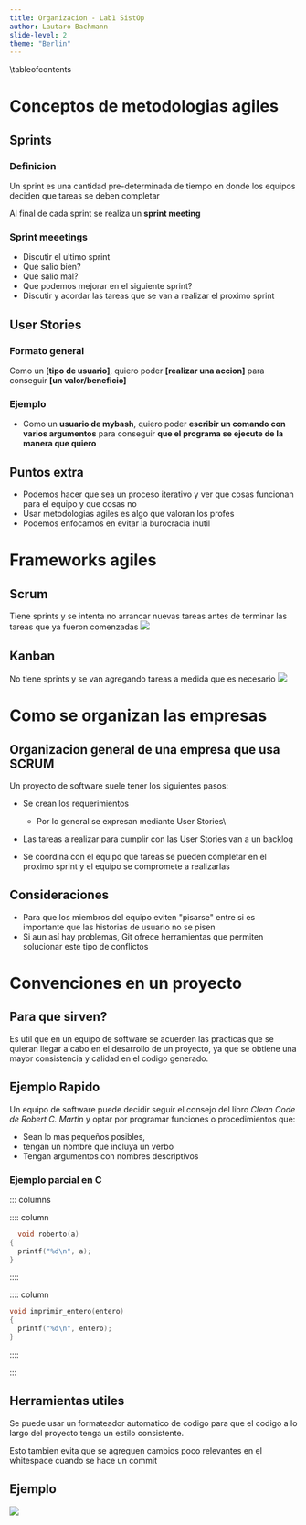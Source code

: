 ```yaml
---
title: Organizacion - Lab1 SistOp
author: Lautaro Bachmann
slide-level: 2
theme: "Berlin"
---
```


\tableofcontents

# Conceptos de metodologias agiles
## Sprints
### Definicion
Un sprint es una cantidad pre-determinada de tiempo en donde los equipos deciden que tareas se deben completar

Al final de cada sprint se realiza un **sprint meeting**

### Sprint meeetings
- Discutir el ultimo sprint
- Que salio bien?
- Que salio mal?
- Que podemos mejorar en el siguiente sprint?
- Discutir y acordar las tareas que se van a realizar el proximo sprint

## User Stories
### Formato general
Como un **[tipo de usuario]**, quiero poder **[realizar una accion]** para conseguir **[un valor/beneficio]**

### Ejemplo
- Como un **usuario de mybash**, quiero poder **escribir un comando con varios argumentos** para conseguir **que el programa se ejecute de la manera que quiero**

## Puntos extra
- Podemos hacer que sea un proceso iterativo y ver que cosas funcionan para el equipo y que cosas no
- Usar metodologias agiles es algo que valoran los profes
- Podemos enfocarnos en evitar la burocracia inutil

# Frameworks agiles
## Scrum
Tiene sprints y se intenta no arrancar nuevas tareas antes de terminar las tareas que ya fueron comenzadas
![](./organizacion_imgs/fig1.png)

## Kanban
No tiene sprints y se van agregando tareas a medida que es necesario
![](./organizacion_imgs/fig2.png)

# Como se organizan las empresas
## Organizacion general de una empresa que usa SCRUM
Un proyecto de software suele tener los siguientes pasos:

- Se crean los requerimientos
  - Por lo general se expresan mediante User Stories\

- Las tareas a realizar para cumplir con las User Stories van a un backlog
- Se coordina con el equipo que tareas se pueden completar en el proximo sprint y el equipo se compromete a realizarlas

## Consideraciones
- Para que los miembros del equipo eviten "pisarse" entre si es importante que las historias de usuario no se pisen
- Si aun así hay problemas, Git ofrece herramientas que permiten solucionar este tipo de conflictos

# Convenciones en un proyecto
## Para que sirven?
Es util que en un equipo de software se acuerden las practicas que se quieran llegar a cabo en el desarrollo de un proyecto, ya que se obtiene una mayor consistencia y calidad en el codigo generado.

## Ejemplo Rapido
Un equipo de software puede decidir seguir el consejo del libro *Clean Code de Robert C. Martin* y optar por programar funciones o procedimientos que:

- Sean lo mas pequeños posibles, 
- tengan un nombre que incluya un verbo 
- Tengan argumentos con nombres descriptivos

### Ejemplo parcial en C
::: columns

:::: column

```C
  void roberto(a)
{
  printf("%d\n", a);
}

```

::::

:::: column


```C
void imprimir_entero(entero)
{
  printf("%d\n", entero);
}
```

::::

:::

## Herramientas utiles
Se puede usar un formateador automatico de codigo para que el codigo a lo largo del proyecto tenga un estilo consistente.

Esto tambien evita que se agreguen cambios poco relevantes en el whitespace cuando se hace un commit

## Ejemplo
![](./organizacion_imgs/fig4.png)
